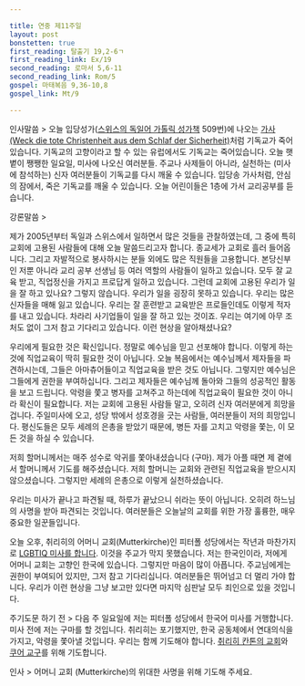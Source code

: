```yaml
---

title: 연중 제11주일
layout: post 
bonstetten: true
first_reading: 탈출기 19,2-6ㄱ
first_reading_link: Ex/19
second_reading: 로마서 5,6-11
second_reading_link: Rom/5
gospel: 마태복음 9,36-10,8
gospel_link: Mt/9 

---
```


인사말씀 > 
오늘 입당성가(<a href="https://www.kirchengesangbuch.ch/">스위스의 독일어 가톨릭 성가책</a> 509번)에 나오는 <a href="https://www.christliche-gedichte.de/?pg=2303">가사(Weck die tote Christenheit aus dem Schlaf der Sicherheit)</a>처럼 기독교가 죽어있습니다. 기독교의 고향이라고 할 수 있는 유럽에서도 기독교는 죽어있습니다. 오늘 햇볕이 쨍쨍한 일요일, 미사에 나오신 여러분들. 주교나 사제들이 아니라, 실천하는 (미사에 참석하는) 신자 여러분들이 기독교를 다시 깨울 수 있습니다. 입당송 가사처럼, 안심의 잠에서, 죽은 기독교를 깨울 수 있습니다. 오늘 어린이들은 1층에 가서 교리공부를 듣습니다.

강론말씀 >

제가 2005년부터 독일과 스위스에서 일하면서 많은 것들을 관찰하였는데, 그 중에 특히 교회에 고용된 사람들에 대해 오늘 말씀드리고자 합니다. 종교세가 교회로 흘러 들어옵니다. 그리고 자발적으로 봉사하시는 분들 외에도 많은 직원들을 고용합니다. 본당신부인 저뿐 아니라 교리 공부 선생님 등 여러 역할의 사람들이 일하고 있습니다. 모두 잘 교육 받고, 직업정신을 가지고 프로답게 일하고 있습니다. 그런데 교회에 고용된 우리가 일을 잘 하고 있나요? 그렇지 않습니다. 우리가 일을 굉장히 못하고 있습니다. 우리는 많은 신자들을 매해 잃고 있습니다. 우리는 잘 훈련받고 교육받은 프로들인데도 이렇게 적자를 내고 있습니다. 차라리 사기업들이 일을 잘 하고 있는 것이죠. 우리는 여기에 아무 조처도 없이 그저 참고 기다리고 있습니다. 이런 현상을 알아채셨나요?

우리에게 필요한 것은 확신입니다. 정말로 예수님을 믿고 선포해야 합니다. 이렇게 하는 것에 직업교육이 딱히 필요한 것이 아닙니다. 오늘 복음에서는 예수님께서 제자들을 파견하시는데, 그들은 아마츄어들이고 직업교육을 받은 것도 아닙니다. 그렇지만 예수님은 그들에게 권한을 부여하십니다. 그리고 제자들은 예수님께 돌아와 그들의 성공적인 활동을 보고 드립니다. 악령을 쫓고 병자를 고쳐주고 하는데에 직업교육이 필요한 것이 아니라 확신이 필요합니다. 저는 교회에 고용된 사람들 말고, 오히려 신자 여러분에게 희망을 겁니다. 주일미사에 오고, 성당 밖에서 성호경을 긋는 사람들, 여러분들이 저의 희망입니다. 평신도들은 모두 세례의 은총을 받았기 때문에, 병든 자를 고치고 악령을 쫓는, 이 모든 것을 하실 수 있습니다. 

저희 할머니께서는 매주 성수로 악귀를 쫓아내셨습니다 (구마). 제가 아플 때면 제 곁에서 할머니께서 기도를 해주셨습니다. 저희 할머니는 교회와 관련된 직업교육을 받으시지 않으셨습니다. 그렇지만 세례의 은총으로 이렇게 실천하셨습니다.  

우리는 미사가 끝나고 파견될 때, 하루가 끝났으니 쉬라는 뜻이 아닙니다. 오히려 하느님의 사명을 받아 파견되는 것입니다. 여러분들은 오늘날의 교회를 위한 가장 훌륭한, 매우 중요한 일꾼들입니다. 

오늘 오후, 취리히의 어머니 교회(Mutterkirche)인 피터폴 성당에서는 작년과 마찬가지로 <a href="https://www.zhkath.ch/kirche-aktuell/gemeindeleben/wir-sind-nicht-in-rom-sondern-in-zuerich
">LGBTIQ 미사를 합니다</a>. 이것을 주교가 막지 못했습니다. 저는 한국인이라, 저에게 어머니 교회는 고향인 한국에 있습니다. 그렇지만 마음이 많이 아픕니다. 주교님에게는 권한이 부여되어 있지만, 그저 참고 기다리십니다. 
여러분들은 뛰어넘고 더 멀리 가야 합니다. 우리가 이런 현상을 그냥 보고만 있다면 마지막 심판날 모두 죄인으로 있을 것입니다.

주기도문 하기 전 > 
다음 주 일요일에 저는 피터폴 성당에서 한국어 미사를 거행합니다. 미사 전에 저는 구마를 할 것입니다. 취리히는 포기했지만, 한국 공동체에서 연대의식을 가지고, 악령을 쫓아낼 것입니다. 우리는 함께 기도해야 합니다. <a href="https://www.zhkath.ch/">취리히 칸톤의 교회</a>와 <a href="https://www.bistum-chur.ch/">쿠어 교구</a>를 위해 기도합니다. 

인사 >
어머니 교회 (Mutterkirche)의 위대한 사명을 위해 기도해 주세요.
